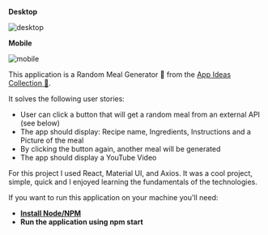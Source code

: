 **Desktop** 

![desktop](https://imgur.com/CfYIScR)

**Mobile** 

![mobile](https://imgur.com/gQIWLB8)

This application is a Random Meal Generator :pizza: from the [App Ideas Collection :ledger:](https://github.com/florinpop17/app-ideas/blob/master/Projects/1-Beginner/Random-Meal-Generator.md).

It solves the following user stories:

* User can click a button that will get a random meal from an external API (see below)
* The app should display: Recipe name, Ingredients, Instructions and a Picture of the meal
* By clicking the button again, another meal will be generated
* The app should display a YouTube Video

For this project I used React, Material UI, and Axios. It was a cool project, simple, quick and I enjoyed learning the fundamentals of the technologies.

If you want to run this application on your machine you'll need:

* **[Install Node/NPM](https://nodejs.org/en/)**
* **Run the application using npm start**
